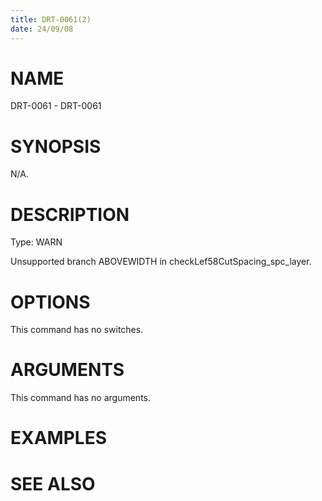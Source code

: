 ```yaml
---
title: DRT-0061(2)
date: 24/09/08
---
```


# NAME

DRT-0061 - DRT-0061

# SYNOPSIS

N/A.

# DESCRIPTION

Type: WARN

Unsupported branch ABOVEWIDTH in checkLef58CutSpacing_spc_layer.

# OPTIONS

This command has no switches.

# ARGUMENTS

This command has no arguments.

# EXAMPLES

# SEE ALSO
